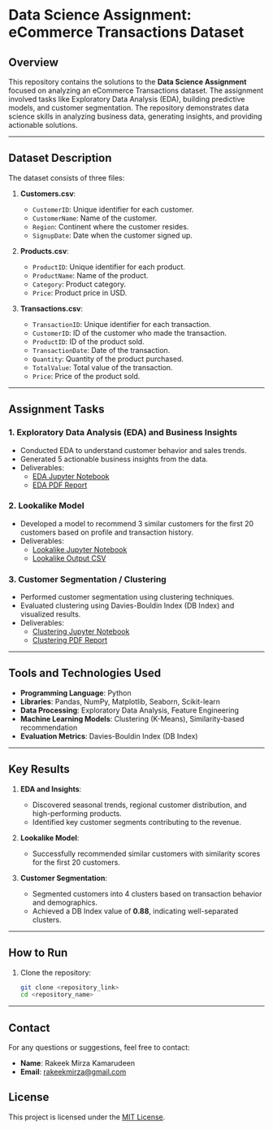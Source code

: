 # Data Science Assignment: eCommerce Transactions Dataset

## Overview
This repository contains the solutions to the **Data Science Assignment** focused on analyzing an eCommerce Transactions dataset. The assignment involved tasks like Exploratory Data Analysis (EDA), building predictive models, and customer segmentation. The repository demonstrates data science skills in analyzing business data, generating insights, and providing actionable solutions.

---

## Dataset Description
The dataset consists of three files:
1. **Customers.csv**:
   - `CustomerID`: Unique identifier for each customer.
   - `CustomerName`: Name of the customer.
   - `Region`: Continent where the customer resides.
   - `SignupDate`: Date when the customer signed up.

2. **Products.csv**:
   - `ProductID`: Unique identifier for each product.
   - `ProductName`: Name of the product.
   - `Category`: Product category.
   - `Price`: Product price in USD.

3. **Transactions.csv**:
   - `TransactionID`: Unique identifier for each transaction.
   - `CustomerID`: ID of the customer who made the transaction.
   - `ProductID`: ID of the product sold.
   - `TransactionDate`: Date of the transaction.
   - `Quantity`: Quantity of the product purchased.
   - `TotalValue`: Total value of the transaction.
   - `Price`: Price of the product sold.

---

## Assignment Tasks
### 1. Exploratory Data Analysis (EDA) and Business Insights
- Conducted EDA to understand customer behavior and sales trends.
- Generated 5 actionable business insights from the data.
- Deliverables:
   - [EDA Jupyter Notebook](https://github.com/Rakeek/Zeotap-Assignments/blob/main/Data%20Science%20Assignment%3A%20eCommerce%20Transactions%20Dataset/RakeekMirza_Kamarudeen_EDA.ipynb)
   - [EDA PDF Report](https://github.com/Rakeek/Zeotap-Assignments/blob/main/Data%20Science%20Assignment%3A%20eCommerce%20Transactions%20Dataset/RakeekMirza_Kamarudeen_EDA.pdf)

### 2. Lookalike Model
- Developed a model to recommend 3 similar customers for the first 20 customers based on profile and transaction history.
- Deliverables:
  - [Lookalike Jupyter Notebook](https://github.com/Rakeek/Zeotap-Assignments/blob/main/Data%20Science%20Assignment%3A%20eCommerce%20Transactions%20Dataset/RakeekMirza_Kamarudeen_Lookalike.ipynb)
  - [Lookalike Output CSV](https://github.com/Rakeek/Zeotap-Assignments/blob/main/Data%20Science%20Assignment%3A%20eCommerce%20Transactions%20Dataset/RakeekMirza_Kamarudeen_Lookalike.csv)

### 3. Customer Segmentation / Clustering
- Performed customer segmentation using clustering techniques.
- Evaluated clustering using Davies-Bouldin Index (DB Index) and visualized results.
- Deliverables:
  - [Clustering Jupyter Notebook](https://github.com/Rakeek/Zeotap-Assignments/blob/main/Data%20Science%20Assignment%3A%20eCommerce%20Transactions%20Dataset/RakeekMirza_Kamarudeen_Clustering.ipynb)
  - [Clustering PDF Report](https://github.com/Rakeek/Zeotap-Assignments/blob/main/Data%20Science%20Assignment%3A%20eCommerce%20Transactions%20Dataset/RakeekMirza_Kamarudeen_Clustering.pdf)

---


## Tools and Technologies Used
- **Programming Language**: Python
- **Libraries**: Pandas, NumPy, Matplotlib, Seaborn, Scikit-learn
- **Data Processing**: Exploratory Data Analysis, Feature Engineering
- **Machine Learning Models**: Clustering (K-Means), Similarity-based recommendation
- **Evaluation Metrics**: Davies-Bouldin Index (DB Index)

---

## Key Results
1. **EDA and Insights**:
   - Discovered seasonal trends, regional customer distribution, and high-performing products.
   - Identified key customer segments contributing to the revenue.

2. **Lookalike Model**:
   - Successfully recommended similar customers with similarity scores for the first 20 customers.

3. **Customer Segmentation**:
   - Segmented customers into 4 clusters based on transaction behavior and demographics.
   - Achieved a DB Index value of **0.88**, indicating well-separated clusters.


---

## How to Run
1. Clone the repository:
   ```bash
   git clone <repository_link>
   cd <repository_name>

---

## Contact
For any questions or suggestions, feel free to contact:

- **Name**: Rakeek Mirza Kamarudeen
- **Email**: rakeekmirza@gmail.com


## License

This project is licensed under the [MIT License](LICENSE).
